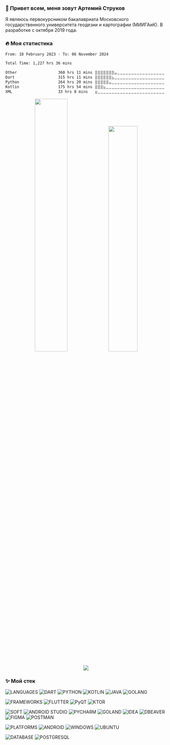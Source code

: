 ### 👋 Привет всем, меня зовут Артемий Струков

Я являюсь первокурсником бакалавриата Московского государственного университета геодезии и картографии (МИИГАиК). В разработке с октября 2019 года.

### 🔥 Моя статистика

<!--START_SECTION:waka-->

```txt
From: 18 February 2023 - To: 06 November 2024

Total Time: 1,227 hrs 36 mins

Other                  360 hrs 11 mins ⣿⣿⣿⣿⣿⣿⣿⣤⣀⣀⣀⣀⣀⣀⣀⣀⣀⣀⣀⣀⣀⣀⣀⣀⣀   29.34 %
Dart                   315 hrs 11 mins ⣿⣿⣿⣿⣿⣿⣦⣀⣀⣀⣀⣀⣀⣀⣀⣀⣀⣀⣀⣀⣀⣀⣀⣀⣀   25.67 %
Python                 264 hrs 20 mins ⣿⣿⣿⣿⣿⣤⣀⣀⣀⣀⣀⣀⣀⣀⣀⣀⣀⣀⣀⣀⣀⣀⣀⣀⣀   21.53 %
Kotlin                 175 hrs 54 mins ⣿⣿⣿⣦⣀⣀⣀⣀⣀⣀⣀⣀⣀⣀⣀⣀⣀⣀⣀⣀⣀⣀⣀⣀⣀   14.33 %
XML                    33 hrs 8 mins   ⣶⣀⣀⣀⣀⣀⣀⣀⣀⣀⣀⣀⣀⣀⣀⣀⣀⣀⣀⣀⣀⣀⣀⣀⣀   02.70 %
```

<!--END_SECTION:waka-->

<p align="center">

  <img width="45%" src="http://github-readme-streak-stats.herokuapp.com?user=Calrission&theme=radical&background=000000&locale=ru" />
  <img width="42.5%" src="https://github-readme-stats.vercel.app/api?username=Calrission&show_icons=true&theme=radical&locale=ru" />
</p>

<p align="center">
  <img src="https://github-readme-stats.vercel.app/api/top-langs/?username=Calrission&layout=compact&theme=radical&background=000000&locale=ru" />
</p>


### ✨ Мой стек
![LANGUAGES](https://github.com/Calrission/Calrission/assets/95771802/3a0ad27f-f215-4933-b3ab-6d705c27b6d2)
![DART](https://github.com/Calrission/Calrission/assets/95771802/289786e6-9ff8-44f6-9cd6-d49a98b92199)
![PYTHON](https://github.com/Calrission/Calrission/assets/95771802/1fd31379-ed06-43e4-8099-250709bc895a)
![KOTLIN](https://github.com/Calrission/Calrission/assets/95771802/7de482df-4e40-40f2-9627-da1bc6127973)
![JAVA](https://github.com/Calrission/Calrission/assets/95771802/fc506264-7fa2-467b-9315-e873d01ef72e)
![GOLANG](https://github.com/Calrission/Calrission/assets/95771802/d9debdd2-b5a0-4fa3-b042-0ffcf19dd772)

![FRAMEWORKS](https://github.com/Calrission/Calrission/assets/95771802/3ffd135f-eda9-4c5a-803c-976e70d3bbb2)
![FLUTTER](https://github.com/Calrission/Calrission/assets/95771802/ceb7efe6-5152-49fc-8454-4438749f617c)
![PyQT](https://github.com/Calrission/Calrission/assets/95771802/77772bf8-01f2-4113-a4c0-f05f1b0630a3)
![KTOR](https://github.com/Calrission/Calrission/assets/95771802/2c65f1d4-07bb-41de-a95d-170d9c1947d4)

![SOFT](https://github.com/Calrission/Calrission/assets/95771802/222b9248-3a0e-490d-b89b-c0d7301d6665)
![ANDROID STUDIO](https://github.com/Calrission/Calrission/assets/95771802/67f4c2fd-3422-4d5a-a2bb-19bd01d51b0a)
![PYCHARM](https://github.com/Calrission/Calrission/assets/95771802/ef1b83d1-fbd0-40d1-94a7-d36da0c2a146)
![GOLAND](https://github.com/Calrission/Calrission/assets/95771802/e2d3d9ca-a687-4aa7-98c1-2940210a438a)
![IDEA](https://github.com/Calrission/Calrission/assets/95771802/7cda4a4a-7c4a-42d8-99ae-adf99bff74f7)
![DBEAVER](https://github.com/Calrission/Calrission/assets/95771802/45f35087-cea2-4899-90d9-42b501e64a02)
![FIGMA](https://github.com/Calrission/Calrission/assets/95771802/38c5e6f0-3733-48c6-95a0-c14fd235dc89)
![POSTMAN](https://github.com/Calrission/Calrission/assets/95771802/6346276a-6904-418f-aa8b-e9af4f08a78f)

![PLATFORMS](https://github.com/Calrission/Calrission/assets/95771802/c064d21d-179f-41f6-af43-39054a3ed036)
![ANDROID](https://github.com/Calrission/Calrission/assets/95771802/871f6293-1ea7-49b1-a6b7-5bb77b1a1abf)
![WINDOWS](https://github.com/Calrission/Calrission/assets/95771802/a10be8e1-c336-43fc-922c-3cc3fe99e3ab)
![UBUNTU](https://github.com/Calrission/Calrission/assets/95771802/b38471cf-f74f-45df-a05a-d01aefe6cec4)

![DATABASE](https://github.com/Calrission/Calrission/assets/95771802/bf1c23dd-3b27-407f-bd7f-507b2a67da08)
![POSTGRESQL](https://github.com/Calrission/Calrission/assets/95771802/4004d359-7ff2-4831-bd7a-0e11d1eb2597)


